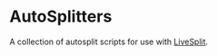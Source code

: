 # AutoSplitters
A collection of autosplit scripts for use with [LiveSplit](https://github.com/LiveSplit/LiveSplit).
